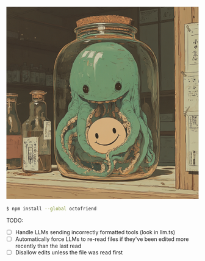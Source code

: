 ![octofriend](./octofriend.png)

```bash
$ npm install --global octofriend
```

TODO:

- [ ] Handle LLMs sending incorrectly formatted tools (look in llm.ts)
- [ ] Automatically force LLMs to re-read files if they've been edited more
  recently than the last read
- [ ] Disallow edits unless the file was read first
